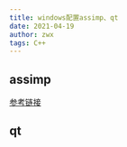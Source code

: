 ```yaml
---
title: windows配置assimp、qt
date: 2021-04-19
author: zwx
tags: C++
---
```

## assimp
[参考链接](https://blog.csdn.net/zhanxi1992/article/details/107804221)

## qt